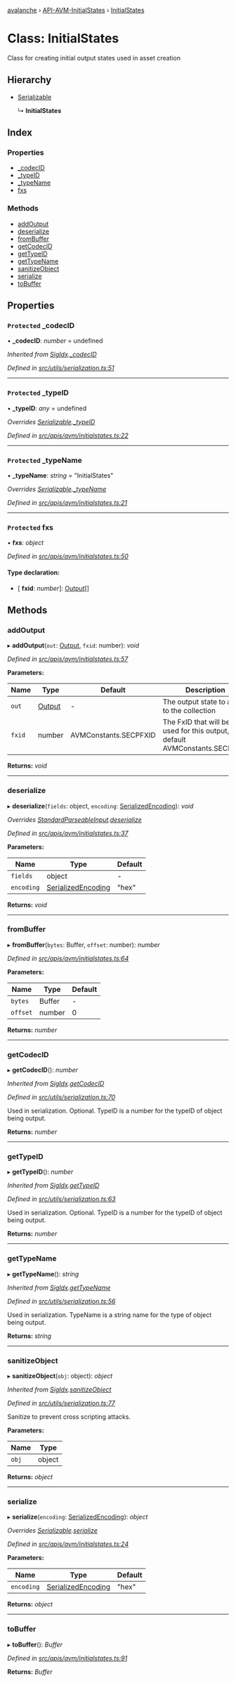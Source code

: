 [avalanche](../README.md) › [API-AVM-InitialStates](../modules/api_avm_initialstates.md) › [InitialStates](api_avm_initialstates.initialstates.md)

# Class: InitialStates

Class for creating initial output states used in asset creation

## Hierarchy

* [Serializable](utils_serialization.serializable.md)

  ↳ **InitialStates**

## Index

### Properties

* [_codecID](api_avm_initialstates.initialstates.md#protected-_codecid)
* [_typeID](api_avm_initialstates.initialstates.md#protected-_typeid)
* [_typeName](api_avm_initialstates.initialstates.md#protected-_typename)
* [fxs](api_avm_initialstates.initialstates.md#protected-fxs)

### Methods

* [addOutput](api_avm_initialstates.initialstates.md#addoutput)
* [deserialize](api_avm_initialstates.initialstates.md#deserialize)
* [fromBuffer](api_avm_initialstates.initialstates.md#frombuffer)
* [getCodecID](api_avm_initialstates.initialstates.md#getcodecid)
* [getTypeID](api_avm_initialstates.initialstates.md#gettypeid)
* [getTypeName](api_avm_initialstates.initialstates.md#gettypename)
* [sanitizeObject](api_avm_initialstates.initialstates.md#sanitizeobject)
* [serialize](api_avm_initialstates.initialstates.md#serialize)
* [toBuffer](api_avm_initialstates.initialstates.md#tobuffer)

## Properties

### `Protected` _codecID

• **_codecID**: *number* = undefined

*Inherited from [SigIdx](common_signature.sigidx.md).[_codecID](common_signature.sigidx.md#protected-_codecid)*

*Defined in [src/utils/serialization.ts:51](https://github.com/ava-labs/avalanchejs/blob/62a14d4/src/utils/serialization.ts#L51)*

___

### `Protected` _typeID

• **_typeID**: *any* = undefined

*Overrides [Serializable](utils_serialization.serializable.md).[_typeID](utils_serialization.serializable.md#protected-_typeid)*

*Defined in [src/apis/avm/initialstates.ts:22](https://github.com/ava-labs/avalanchejs/blob/62a14d4/src/apis/avm/initialstates.ts#L22)*

___

### `Protected` _typeName

• **_typeName**: *string* = "InitialStates"

*Overrides [Serializable](utils_serialization.serializable.md).[_typeName](utils_serialization.serializable.md#protected-_typename)*

*Defined in [src/apis/avm/initialstates.ts:21](https://github.com/ava-labs/avalanchejs/blob/62a14d4/src/apis/avm/initialstates.ts#L21)*

___

### `Protected` fxs

• **fxs**: *object*

*Defined in [src/apis/avm/initialstates.ts:50](https://github.com/ava-labs/avalanchejs/blob/62a14d4/src/apis/avm/initialstates.ts#L50)*

#### Type declaration:

* \[ **fxid**: *number*\]: [Output](common_output.output.md)[]

## Methods

###  addOutput

▸ **addOutput**(`out`: [Output](common_output.output.md), `fxid`: number): *void*

*Defined in [src/apis/avm/initialstates.ts:57](https://github.com/ava-labs/avalanchejs/blob/62a14d4/src/apis/avm/initialstates.ts#L57)*

**Parameters:**

Name | Type | Default | Description |
------ | ------ | ------ | ------ |
`out` | [Output](common_output.output.md) | - | The output state to add to the collection |
`fxid` | number | AVMConstants.SECPFXID | The FxID that will be used for this output, default AVMConstants.SECPFXID  |

**Returns:** *void*

___

###  deserialize

▸ **deserialize**(`fields`: object, `encoding`: [SerializedEncoding](../modules/src_utils.md#serializedencoding)): *void*

*Overrides [StandardParseableInput](common_inputs.standardparseableinput.md).[deserialize](common_inputs.standardparseableinput.md#deserialize)*

*Defined in [src/apis/avm/initialstates.ts:37](https://github.com/ava-labs/avalanchejs/blob/62a14d4/src/apis/avm/initialstates.ts#L37)*

**Parameters:**

Name | Type | Default |
------ | ------ | ------ |
`fields` | object | - |
`encoding` | [SerializedEncoding](../modules/src_utils.md#serializedencoding) | "hex" |

**Returns:** *void*

___

###  fromBuffer

▸ **fromBuffer**(`bytes`: Buffer, `offset`: number): *number*

*Defined in [src/apis/avm/initialstates.ts:64](https://github.com/ava-labs/avalanchejs/blob/62a14d4/src/apis/avm/initialstates.ts#L64)*

**Parameters:**

Name | Type | Default |
------ | ------ | ------ |
`bytes` | Buffer | - |
`offset` | number | 0 |

**Returns:** *number*

___

###  getCodecID

▸ **getCodecID**(): *number*

*Inherited from [SigIdx](common_signature.sigidx.md).[getCodecID](common_signature.sigidx.md#getcodecid)*

*Defined in [src/utils/serialization.ts:70](https://github.com/ava-labs/avalanchejs/blob/62a14d4/src/utils/serialization.ts#L70)*

Used in serialization. Optional. TypeID is a number for the typeID of object being output.

**Returns:** *number*

___

###  getTypeID

▸ **getTypeID**(): *number*

*Inherited from [SigIdx](common_signature.sigidx.md).[getTypeID](common_signature.sigidx.md#gettypeid)*

*Defined in [src/utils/serialization.ts:63](https://github.com/ava-labs/avalanchejs/blob/62a14d4/src/utils/serialization.ts#L63)*

Used in serialization. Optional. TypeID is a number for the typeID of object being output.

**Returns:** *number*

___

###  getTypeName

▸ **getTypeName**(): *string*

*Inherited from [SigIdx](common_signature.sigidx.md).[getTypeName](common_signature.sigidx.md#gettypename)*

*Defined in [src/utils/serialization.ts:56](https://github.com/ava-labs/avalanchejs/blob/62a14d4/src/utils/serialization.ts#L56)*

Used in serialization. TypeName is a string name for the type of object being output.

**Returns:** *string*

___

###  sanitizeObject

▸ **sanitizeObject**(`obj`: object): *object*

*Inherited from [SigIdx](common_signature.sigidx.md).[sanitizeObject](common_signature.sigidx.md#sanitizeobject)*

*Defined in [src/utils/serialization.ts:77](https://github.com/ava-labs/avalanchejs/blob/62a14d4/src/utils/serialization.ts#L77)*

Sanitize to prevent cross scripting attacks.

**Parameters:**

Name | Type |
------ | ------ |
`obj` | object |

**Returns:** *object*

___

###  serialize

▸ **serialize**(`encoding`: [SerializedEncoding](../modules/src_utils.md#serializedencoding)): *object*

*Overrides [Serializable](utils_serialization.serializable.md).[serialize](utils_serialization.serializable.md#serialize)*

*Defined in [src/apis/avm/initialstates.ts:24](https://github.com/ava-labs/avalanchejs/blob/62a14d4/src/apis/avm/initialstates.ts#L24)*

**Parameters:**

Name | Type | Default |
------ | ------ | ------ |
`encoding` | [SerializedEncoding](../modules/src_utils.md#serializedencoding) | "hex" |

**Returns:** *object*

___

###  toBuffer

▸ **toBuffer**(): *Buffer*

*Defined in [src/apis/avm/initialstates.ts:91](https://github.com/ava-labs/avalanchejs/blob/62a14d4/src/apis/avm/initialstates.ts#L91)*

**Returns:** *Buffer*
